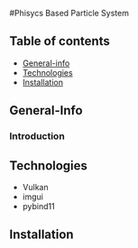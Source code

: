 #Phisycs Based Particle System

## Table of contents
* [General-info](#general-info)
* [Technologies](#technologies)
* [Installation](#Installation)


## General-Info
### Introduction

## Technologies
* Vulkan
* imgui
* pybind11

## Installation
